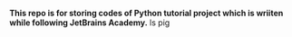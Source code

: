 **This repo is for storing codes of Python tutorial project which is wriiten while following JetBrains Academy.**
ls pig


